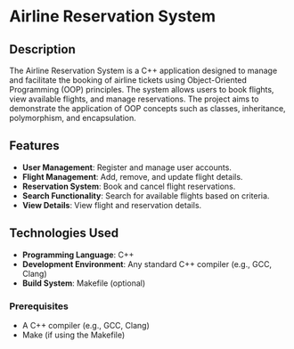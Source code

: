 # Airline Reservation System

## Description

The Airline Reservation System is a C++ application designed to manage and facilitate the booking of airline tickets using Object-Oriented Programming (OOP) principles. The system allows users to book flights, view available flights, and manage reservations. The project aims to demonstrate the application of OOP concepts such as classes, inheritance, polymorphism, and encapsulation.

## Features

- **User Management**: Register and manage user accounts.
- **Flight Management**: Add, remove, and update flight details.
- **Reservation System**: Book and cancel flight reservations.
- **Search Functionality**: Search for available flights based on criteria.
- **View Details**: View flight and reservation details.

## Technologies Used

- **Programming Language**: C++
- **Development Environment**: Any standard C++ compiler (e.g., GCC, Clang)
- **Build System**: Makefile (optional)

### Prerequisites

- A C++ compiler (e.g., GCC, Clang)
- Make (if using the Makefile)
